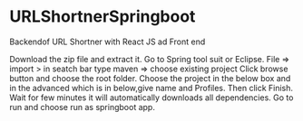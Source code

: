 # URLShortnerSpringboot

Backendof URL Shortner with React JS ad Front end

Download the zip file and extract it.
Go to Spring tool suit or Eclipse.
File => import > in seatch bar type maven => choose existing project 
Click browse button and choose the root folder.
Choose the project in the below box and in the advanced which is in below,give name and Profiles.
Then click Finish.
Wait for few minutes it will automatically downloads all dependencies.
Go to run and choose run as springboot app.

